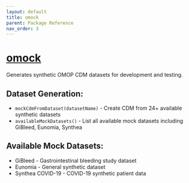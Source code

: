 ```yaml
---
layout: default
title: omock
parent: Package Reference
nav_order: 3
---
```


# [omock](https://ohdsi.github.io/omock/)

Generates synthetic OMOP CDM datasets for development and testing.

## Dataset Generation:

- `mockCdmFromDataset(datasetName)` - Create CDM from 24+ available synthetic datasets
- `availableMockDatasets()` - List all available mock datasets including GiBleed, Eunomia, Synthea

## Available Mock Datasets:

- GiBleed - Gastrointestinal bleeding study dataset
- Eunomia - General synthetic dataset
- Synthea COVID-19 - COVID-19 synthetic patient data
